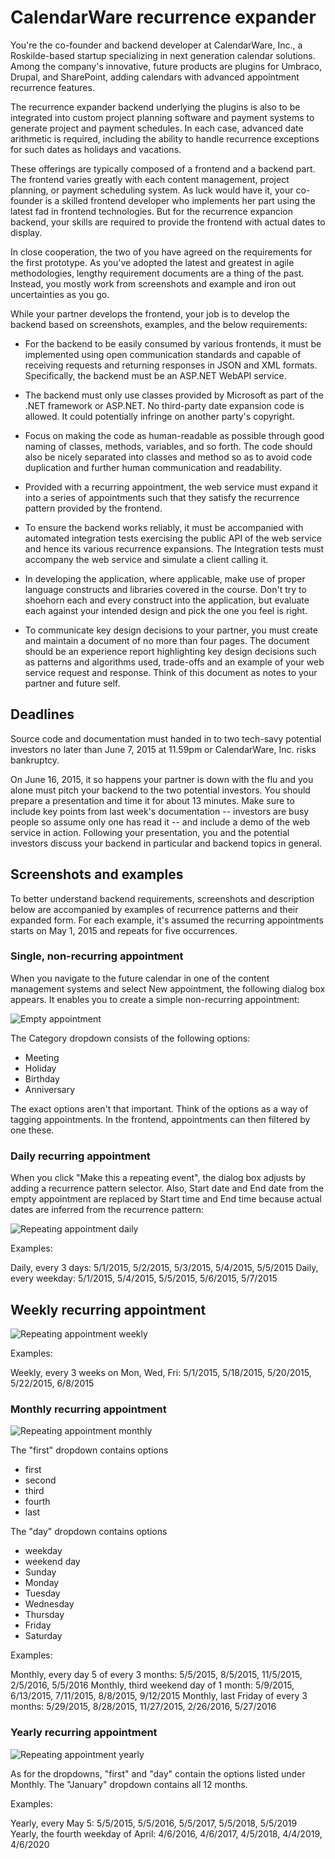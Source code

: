 # CalendarWare recurrence expander

You're the co-founder and backend developer at CalendarWare, Inc., a
Roskilde-based startup specializing in next generation calendar
solutions. Among the company's innovative, future products are plugins for
Umbraco, Drupal, and SharePoint, adding calendars with advanced
appointment recurrence features. 

The recurrence expander backend underlying
the plugins is also to be integrated into custom project planning
software and payment systems to generate project and payment
schedules. In each case, advanced date arithmetic is
required, including the ability to handle recurrence exceptions for
such dates as holidays and vacations.

These offerings are typically composed of a frontend and a backend
part. The frontend varies greatly with each content management,
project planning, or payment scheduling system. As luck would have it,
your co-founder is a skilled frontend developer who implements her
part using the latest fad in frontend technologies. But for the 
recurrence expancion backend, your skills are required to provide the
frontend with actual dates to display.

In close cooperation, the two of you have agreed on the requirements
for the first prototype. As you've adopted the latest and greatest in
agile methodologies, lengthy requirement documents are a
thing of the past. Instead, you mostly work from screenshots and
example and iron out uncertainties as you go.

While your partner develops the frontend, your job is to develop the
backend based on screenshots, examples, and the below requirements:

  - For the backend to be easily consumed by various frontends, it
    must be implemented using open communication standards and capable
    of receiving requests and returning responses in JSON and XML
    formats. Specifically, the backend must be an ASP.NET WebAPI
    service.

  - The backend must only use classes provided by Microsoft as
    part of the .NET framework or ASP.NET. No third-party
	date expansion code is allowed. It could potentially infringe on 
	another party's copyright.

  - Focus on making the code as human-readable as possible through
    good naming of classes, methods, variables, and so forth. The code
    should also be nicely separated into classes and method so as to
    avoid code duplication and further human communication and readability.

  - Provided with a recurring appointment, the web service must expand
    it into a series of appointments such that they satisfy the 
	recurrence pattern provided by the frontend. 

  - To ensure the backend works reliably, it must be accompanied with
    automated integration tests exercising the public API of the web 
	service and hence its various recurrence expansions. The Integration 
	tests must accompany the web service and simulate a client calling it.

  - In developing the application, where applicable, make use of
    proper language constructs and libraries covered in the
    course. Don't try to shoehorn each and every construct into the
    application, but evaluate each against your intended design and
    pick the one you feel is right.

  - To communicate key design decisions to your partner, you must
    create and maintain a document of no more than four pages. The
    document should be an experience report highlighting key design 
	decisions such as patterns and algorithms
    used, trade-offs and an example of your web service request and
    response. Think of this document as notes to your partner and
    future self.

## Deadlines

Source code and documentation must handed in to two tech-savy
potential investors no later than June 7, 2015 at 11.59pm or
CalendarWare, Inc. risks bankruptcy.

On June 16, 2015, it so happens your partner is down with the flu and 
you alone must pitch your backend to the two potential investors. You
should prepare a presentation and time it for about 13 minutes. Make
sure to include key points from last week's documentation -- investors
are busy people so assume only one has read it -- and include a demo of
the web service in action. Following your presentation, you and the
potential investors discuss your backend in particular and
backend topics in general.

## Screenshots and examples

To better understand backend requirements, screenshots and description below are
accompanied by examples of recurrence patterns and their expanded form. For 
each example, it's assumed the recurring appointments starts on May 1, 2015 and
repeats for five occurrences.

### Single, non-recurring appointment

When you navigate to the future calendar in one of the content management systems 
and select New appointment, the following dialog box appears. It enables you to 
create a simple non-recurring appointment:

![Empty appointment](Empty-appointment.png)

The Category dropdown consists of the following options:

  - Meeting
  - Holiday
  - Birthday
  - Anniversary

The exact options aren't that important. Think of the options as a way of
tagging appointments. In the frontend, appointments can then filtered by 
one these.

### Daily recurring appointment

When you click "Make this a repeating event", the dialog box adjusts by
adding a recurrence pattern selector. Also, Start date and End date 
from the empty appointment are replaced by Start time
and End time because actual dates are inferred from the recurrence
pattern:

![Repeating appointment daily](Repeating-appointment-daily.png)

Examples: 

Daily, every 3 days: 5/1/2015, 5/2/2015, 5/3/2015, 5/4/2015, 5/5/2015
Daily, every weekday: 5/1/2015, 5/4/2015, 5/5/2015, 5/6/2015, 5/7/2015

## Weekly recurring appointment

![Repeating appointment weekly](Repeating-appointment-weekly.png)

Examples: 

Weekly, every 3 weeks on Mon, Wed, Fri: 5/1/2015, 5/18/2015, 5/20/2015, 5/22/2015, 6/8/2015

### Monthly recurring appointment

![Repeating appointment monthly](Repeating-appointment-monthly.png)

The "first" dropdown contains options

  - first
  - second
  - third
  - fourth
  - last

The "day" dropdown contains options

  - weekday
  - weekend day
  - Sunday
  - Monday
  - Tuesday
  - Wednesday
  - Thursday
  - Friday
  - Saturday

Examples:

Monthly, every day 5 of every 3 months: 5/5/2015, 8/5/2015, 11/5/2015, 2/5/2016, 5/5/2016
Monthly, third weekend day of 1 month: 5/9/2015, 6/13/2015, 7/11/2015, 8/8/2015, 9/12/2015
Monthly, last Friday of every 3 months: 5/29/2015, 8/28/2015, 11/27/2015, 2/26/2016, 5/27/2016

### Yearly recurring appointment

![Repeating appointment yearly](Repeating-appointment-yearly.png)

As for the dropdowns, "first" and "day" contain the options listed under Monthly. The
"January" dropdown contains all 12 months.

Examples:

Yearly, every May 5: 5/5/2015, 5/5/2016, 5/5/2017, 5/5/2018, 5/5/2019
Yearly, the fourth weekday of April: 4/6/2016, 4/6/2017, 4/5/2018, 4/4/2019, 4/6/2020


